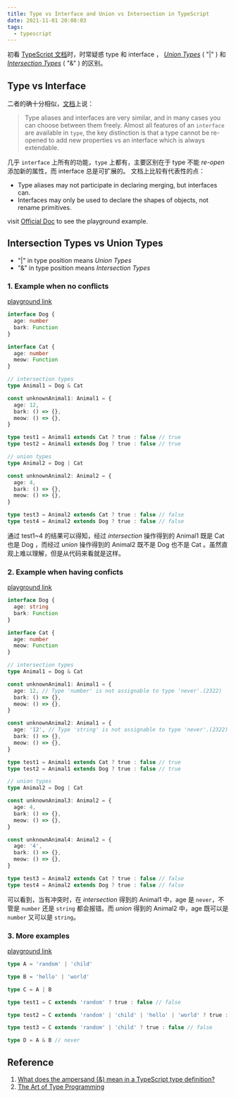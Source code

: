 ```yaml
---
title: Type vs Interface and Union vs Intersection in TypeScript
date: 2021-11-01 20:08:03
tags:
  - typescript
---
```


初看 [TypeScript 文档](https://www.typescriptlang.org/docs/handbook/intro.html)时，时常疑惑 type 和 interface ，
[_Union Types_](https://www.typescriptlang.org/docs/handbook/2/everyday-types.html#union-types) ( "|" ) 和
[_Intersection Types_](https://www.typescriptlang.org/docs/handbook/2/objects.html#intersection-types) ( "&" ) 的区别。

## Type vs Interface

二者的确十分相似，[文档](https://www.typescriptlang.org/docs/handbook/2/everyday-types.html#differences-between-type-aliases-and-interfaces)上说：

> Type aliases and interfaces are very similar, and in many cases you can choose between them freely. Almost all features of an `interface` are available in `type`, the key distinction is that a type cannot be re-opened to add new properties vs an interface which is always extendable.

几乎 `interface` 上所有的功能，`type` 上都有，主要区别在于 type 不能 _re-open_ 添加新的属性，而 interface 总是可扩展的。
文档上比较有代表性的点：

- Type aliases may not participate in declaring merging, but interfaces can.
- Interfaces may only be used to declare the shapes of objects, not rename primitives.

visit [Official Doc](https://www.typescriptlang.org/docs/handbook/2/everyday-types.html#differences-between-type-aliases-and-interfaces) to see the playground example.

## Intersection Types vs Union Types

- "|" in type position means _Union Types_
- "&" in type position means _Intersection Types_

### 1. Example when no conflicts

[playground link](https://www.typescriptlang.org/play?#code/JYOwLgpgTgZghgYwgAgCIHsDmyDeAoZZOTCALmRAFcBbAI2gG4Dla4oBrcgMUpATGDoQTAL548oSLEQoAwnDC5mxMhRr0oTQtQjoA7t179BwvGLwB6C8knQAzhGNDkYAJ4AHCHeR43n5ACCIMDUcAA2AIzIALxoWMgAZMjyYOIIQnaKvOwg+iBBIeER5AWhkTFKhCrkEQBMADTMrBzkABQAlDEAfLgijdq6Bsgd3b1m4n4okJlRsaVFyBAAHpAgACbeKcgA-C5QlCjk8GEOyFZ7B74eU15gtRXz5curG3HYu2D7h8jHp+efl3E514Jhc128V38j3usQw2AAPskFD48OkQJlkNlcnp8sEyrUSnjwjDKkQSOQACz9FhsTjDTrRHo4PrMHT6NoMplicyTFy3ADMDyJYXuzwg602yI+X2QR3Cf2svxQkJumQpQsKIsWK3FrzhOwu3yVZ0V8pQQA)

```ts
interface Dog {
  age: number
  bark: Function
}

interface Cat {
  age: number
  meow: Function
}

// intersection types
type Animal1 = Dog & Cat

const unknownAnimal1: Animal1 = {
  age: 12,
  bark: () => {},
  meow: () => {},
}

type test1 = Animal1 extends Cat ? true : false // true
type test2 = Animal1 extends Dog ? true : false // true

// union types
type Animal2 = Dog | Cat

const unknownAnimal2: Animal2 = {
  age: 4,
  bark: () => {},
  meow: () => {},
}

type test3 = Animal2 extends Cat ? true : false // false
type test4 = Animal2 extends Dog ? true : false // false
```

通过 test1~4 的结果可以得知，经过 _intersection_ 操作得到的 Animal1 既是 Cat 也是 Dog ，而经过 _union_ 操作得到的 Animal2 既不是 Dog 也不是 Cat 。虽然直观上难以理解，但是从代码来看就是这样。

### 2. Example when having conficts

[playground link](https://www.typescriptlang.org/play?#code/JYOwLgpgTgZghgYwgAgCIHsDmyDeAoZZOTCALmQGcwpRMBuA5AIzigGtyAxAVxATGDoQDAL548oSLEQoAwnDC5GxMshDcAtk2gNCGiOgDuXXv0HC8YvAHprySdAoQzQ5GACeABwgVkeD97IAIIgwBpwADYAjMgAvGhYyABkyPJg4ghCVMi8bCBGICFhkVHkReHRcUqEKuRRAEwANMi2yAAqXigA5Opa0F32vvmKcBQUwJggcEwRKGDobp3IPRAAbv0AdAAU9QDM9fUAlIws7ORbh3EAfLgijYz6RueXsTc4YlaZINm5+YaFoQq9TKgJKVXwNRI5C6DS6zVaHUCXSoNBAmAGwCG6BGYwmUxmcwWAW6IDWmx2+yOJ1YHGQF2ut3uegMxjpLzeH3E-iWkCoMXi5TBEAAHpAQAATXxpZAAfjcUG4KHI8AiThadmoiu5gV5YHqVUFlRFYslCWwcs1SuQKrVrUtXNavHMi28vm1KEN+viGGwAB9Ugo-Hgvj8QHkCobdiDihEvdUiFDkAAWJnMGnPBnvVOPVn0163SwZLKKX4R0ERJPRoHg5SJrpJuHUs5szN3B4sjP596FrnEtw+MC7A3l-XGiASqWBi0Kq02lCtOd+Pu6pPDmOj0Xj00+2XyxXIZWRW12RfiIA)

```ts
interface Dog {
  age: string
  bark: Function
}

interface Cat {
  age: number
  meow: Function
}

// intersection types
type Animal1 = Dog & Cat

const unknownAnimal1: Animal1 = {
  age: 12, // Type 'number' is not assignable to type 'never'.(2322)
  bark: () => {},
  meow: () => {},
}

const unknownAnimal2: Animal1 = {
  age: '12', // Type 'string' is not assignable to type 'never'.(2322)
  bark: () => {},
  meow: () => {},
}

type test1 = Animal1 extends Cat ? true : false // true
type test2 = Animal1 extends Dog ? true : false // true

// union types
type Animal2 = Dog | Cat

const unknownAnimal3: Animal2 = {
  age: 4,
  bark: () => {},
  meow: () => {},
}

const unknownAnimal4: Animal2 = {
  age: '4',
  bark: () => {},
  meow: () => {},
}

type test3 = Animal2 extends Cat ? true : false // false
type test4 = Animal2 extends Dog ? true : false // false
```

可以看到，当有冲突时，在 _intersection_ 得到的 Animal1 中，age 是 `never`，不管是 `number` 还是 `string` 都会报错。而 _union_ 得到的 Animal2 中，age 既可以是 `number` 又可以是 `string`。

### 3. More examples

[playground link](https://www.typescriptlang.org/play?#code/C4TwDgpgBAglC8UDkAnAhgOwCYHsC2SUAPsgMYAWAlgDZZIBQ9okUAQgsuRNdToSUgDuOFLQZNw0AMIc4Jdo2bRgEAM7AAjBxkQAHiuyrk6bPkIB+KMBQBXaAC4oAMzTVV0APQfnr91EWSVmrAAEwcUDr6EIbGmLgExGRUYolIXDx8qcKidFCW1nZQji5unt4F0AEsKuoAzNpQegZYRqhxZqkUNLn5tg4+pVBQXgN+VdAAIrJQAGRsw94YEABuEChQQA)

```ts
type A = 'random' | 'child'

type B = 'hello' | 'world'

type C = A | B

type test1 = C extends 'random' ? true : false // false

type test2 = C extends 'random' | 'child' | 'hello' | 'world' ? true : false // true

type test3 = C extends 'random' | 'child' ? true : false // false

type D = A & B // never
```

## Reference

1. [What does the ampersand (&) mean in a TypeScript type definition?](https://stackoverflow.com/questions/38317625/what-does-the-ampersand-mean-in-a-typescript-type-definition)
2. [The Art of Type Programming](https://mistlog.medium.com/the-art-of-type-programming-cfd933bdfff7)

